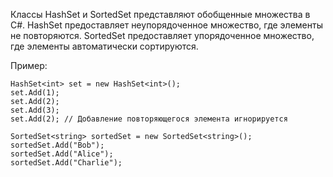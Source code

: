 Классы HashSet<T> и SortedSet<T> представляют обобщенные множества в C#. 
HashSet<T> предоставляет неупорядоченное множество, где элементы не повторяются. 
SortedSet<T> предоставляет упорядоченное множество, где элементы автоматически сортируются. 
  
 Пример:
  ```
  HashSet<int> set = new HashSet<int>();
set.Add(1);
set.Add(2);
set.Add(3);
set.Add(2); // Добавление повторяющегося элемента игнорируется

SortedSet<string> sortedSet = new SortedSet<string>();
sortedSet.Add("Bob");
sortedSet.Add("Alice");
sortedSet.Add("Charlie");
```
